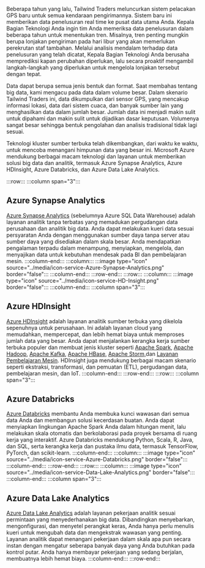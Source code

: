 Beberapa tahun yang lalu, Tailwind Traders meluncurkan sistem pelacakan GPS baru untuk semua kendaraan pengirimannya. Sistem baru ini memberikan data penelusuran real time ke pusat data utama Anda. Kepala Bagian Teknologi Anda ingin tim Anda memeriksa data penelusuran dalam beberapa tahun untuk menentukan tren. Misalnya, tren penting mungkin berupa lonjakan pengiriman pada hari libur yang akan memerlukan perekrutan staf tambahan. Melalui analisis mendalam terhadap data penelusuran yang telah dicatat, Kepala Bagian Teknologi Anda berusaha memprediksi kapan perubahan diperlukan, lalu secara proaktif mengambil langkah-langkah yang diperlukan untuk mengelola lonjakan tersebut dengan tepat.

Data dapat berupa semua jenis bentuk dan format. Saat membahas tentang big data, kami mengacu pada data dalam volume besar. Dalam skenario Tailwind Traders ini, data dikumpulkan dari sensor GPS, yang mencakup informasi lokasi, data dari sistem cuaca, dan banyak sumber lain yang menghasilkan data dalam jumlah besar. Jumlah data ini menjadi makin sulit untuk dipahami dan makin sulit untuk dijadikan dasar keputusan. Volumenya sangat besar sehingga bentuk pengolahan dan analisis tradisional tidak lagi sesuai. 

Teknologi kluster sumber terbuka telah dikembangkan, dari waktu ke waktu, untuk mencoba menangani himpunan data yang besar ini. Microsoft Azure mendukung berbagai macam teknologi dan layanan untuk memberikan solusi big data dan analitik, termasuk Azure Synapse Analytics, Azure HDInsight, Azure Databricks, dan Azure Data Lake Analytics.

:::row:::
  :::column span="3":::
## <a name="azure-synapse-analytics"></a>Azure Synapse Analytics

[Azure Synapse Analytics](https://docs.microsoft.com/azure/sql-data-warehouse/?azure-portal=true) (sebelumnya Azure SQL Data Warehouse) adalah layanan analitik tanpa terbatas yang memadukan pergudangan data perusahaan dan analitik big data. Anda dapat melakukan kueri data sesuai persyaratan Anda dengan menggunakan sumber daya tanpa server atau sumber daya yang disediakan dalam skala besar. Anda mendapatkan pengalaman terpadu dalam menampung, menyiapkan, mengelola, dan menyajikan data untuk kebutuhan mendesak pada BI dan pembelajaran mesin.
  :::column-end:::
  :::column:::
    :::image type="icon" source="../media/icon-service-Azure-Synapse-Analytics.png" border="false":::
  :::column-end:::
:::row-end:::
:::row:::
  :::column:::
    :::image type="icon" source="../media/icon-service-HD-Insight.png" border="false":::
  :::column-end:::
  :::column span="3":::
## <a name="azure-hdinsight"></a>Azure HDInsight

[Azure HDInsight](https://azure.microsoft.com/services/hdinsight/?azure-portal=true) adalah layanan analitik sumber terbuka yang dikelola sepenuhnya untuk perusahaan. Ini adalah layanan cloud yang memudahkan, mempercepat, dan lebih hemat biaya untuk memproses jumlah data yang besar. Anda dapat menjalankan kerangka kerja sumber terbuka populer dan membuat jenis kluster seperti [Apache Spark](https://docs.microsoft.com/azure/hdinsight/spark/apache-spark-overview?azure-portal=true), [Apache Hadoop](https://docs.microsoft.com/azure/hdinsight/hadoop/apache-hadoop-introduction?azure-portal=true), [Apache Kafka](https://docs.microsoft.com/azure/hdinsight/kafka/apache-kafka-introduction?azure-portal=true), [Apache HBase,](https://docs.microsoft.com/azure/hdinsight/hbase/apache-hbase-overview?azure-portal=true) [Apache Storm,](https://docs.microsoft.com/azure/hdinsight/storm/apache-storm-overview?azure-portal=true)dan [Layanan Pembelajaran Mesin](https://docs.microsoft.com/azure/hdinsight/r-server/r-server-overview?azure-portal=true). HDInsight juga mendukung berbagai macam skenario seperti ekstraksi, transformasi, dan pemuatan (ETL), pergudangan data, pembelajaran mesin, dan IoT. 
  :::column-end:::
:::row-end:::
:::row:::
  :::column span="3":::
## <a name="azure-databricks"></a>Azure Databricks

[Azure Databricks](https://azure.microsoft.com/services/databricks/?azure-portal=true) membantu Anda membuka kunci wawasan dari semua data Anda dan membangun solusi kecerdasan buatan. Anda dapat menyiapkan lingkungan Apache Spark Anda dalam hitungan menit, lalu melakukan skala otomatis dan berkolaborasi pada proyek bersama di ruang kerja yang interaktif. Azure Databricks mendukung Python, Scala, R, Java, dan SQL, serta kerangka kerja dan pustaka ilmu data, termasuk TensorFlow, PyTorch, dan scikit-learn.
  :::column-end:::
  :::column:::
    :::image type="icon" source="../media/icon-service-Azure-Databricks.png" border="false":::
  :::column-end:::
:::row-end:::
:::row:::
  :::column:::
    :::image type="icon" source="../media/icon-service-Data-Lake-Analytics.png" border="false":::
  :::column-end:::
  :::column span="3":::
## <a name="azure-data-lake-analytics"></a>Azure Data Lake Analytics

[Azure Data Lake Analytics](https://azure.microsoft.com/services/data-lake-analytics/?azure-portal=true) adalah layanan pekerjaan analitik sesuai permintaan yang menyederhanakan big data. Dibandingkan menyebarkan, mengonfigurasi, dan menyetel perangkat keras, Anda hanya perlu menulis kueri untuk mengubah data dan mengekstrak wawasan yang penting. Layanan analitik dapat menangani pekerjaan dalam skala apa pun secara instan dengan mengatur seberapa banyak daya yang Anda butuhkan pada kontrol putar. Anda hanya membayar pekerjaan yang sedang berjalan, membuatnya lebih hemat biaya. 
  :::column-end:::
:::row-end:::
